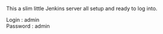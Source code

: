 This a slim little Jenkins server all setup and ready to log into.

Login : admin
<br>
Password : admin
